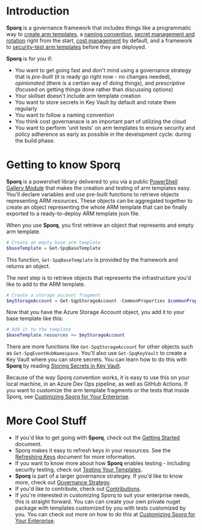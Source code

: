 # Introduction 
**Sporq** is a governance framework that includes things like a programmatic way to [create arm templates](doc/GettingStarted.md), a [naming convention](doc/NamingConvention.md), [secret management and rotation](doc/RefreshingKeys.md) right from the start, [cost management](doc/ResourceGroups.md) by default, and a framework to [security-test arm templates](doc/Testing.md) before they are deployed.

**Sporq** is for you if:
- You want to get going fast and don't mind using a governance strategy that is _pre-built_ (it is ready go right now - no changes needed), _opinionated_ (there is a certian way of doing things), and _prescriptive_ (focused on getting things done rather than discussing options)
- Your skillset doesn't include arm template creation
- You want to store secrets in Key Vault by default and rotate them regularly
- You want to follow a naming convention
- You think cost governanace is an important part of utilizing the cloud
- You want to perform 'unit tests' on arm templates to ensure security and policy adherence as early as possible in the development cycle: during the build phase.

# Getting to know Sporq
**Sporq** is a powershell library delivered to you via a public [PowerShell Gallery Module](https://www.powershellgallery.com/packages/Sporq/) that makes the creation and testing of arm templates easy.  You'll declare variables and use pre-built functions to retrieve objects representing ARM resources.  These objects can be aggregated together to create an object representing the whole ARM template that can be finally exported to a ready-to-deploy ARM template json file.

When you use **Sporq**, you first retrieve an object that represents and empty arm template.
```powershell
# Create an empty base arm template
$baseTemplate = Get-SpqBaseTemplate
```

This function, `Get-SpqBaseTemplate` is provided by the framework and returns an object.

The next step is to retrieve objects that represents the infrastructure you'd like to add to the ARM template.
```powershell
# Create a storage account fragment
$myStorageAccount = Get-SqpStorageAccount -CommonProperties $commonProperties -Location "centralus" -StorageAccessTier "Standard_RAGRS" -StorageTier "Standard"
```

Now that you have the Azure Storage Account object, you add it to your base template like this:
```powershell
# Add it to the template
$baseTemplate.resources += $myStorageAccount
```

There are more functions like `Get-SpqStorageAccount` for other objects such as `Get-SpqEventHubNamespace`.  You'll also use `Get-SpqKeyVault` to create a Key Vault where you can store secrets.  You can learn how to do this with **Sporq** by reading [Storing Secrets in Key Vault](doc/RefreshingKeys.md).

Because of the way Sporq convention works, it is easy to use this on your local machine, in an Azure Dev Ops pipeline, as well as GitHub Actions.  If you want to customize the arm template fragments or the tests that inside Sporq, see [Custimizing Sporq for Your Enterprise](doc/CustomizeSporq.md).

# More Cool Stuff
- If you'd like to get going with **Sporq**, check out the [Getting Started](doc/GettingStarted.md) document.  
- Sporq makes it easy to refresh keys in your resources.  See the [Refreshing Keys](doc/RefreshingKeys.md) document for more information. 
- If you want to know more about how **Sporq** enables testing - including security testing, check out [Testing Your Templates](doc/Testing.md).  
- **Sporq** is part of a larger governance strategey.  If you'd like to know more, check out [Governance Strategy](doc/GovernanceStrategy.md).  
- If you'd like to contribute, check out [Contributions](doc/Contributions.md).  
- If you're interested in customizing Sporq to suit your enterprise needs, this is straight forward.  You can can create your own private nuget package with templates customized by you with tests customized by you.  You can check out more on how to do this at [Customizing Sporq for Your Enterprise](doc/CustomizeSporq.md). 